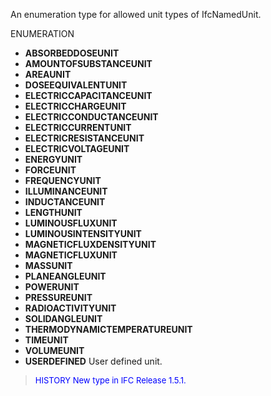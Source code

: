 ﻿An enumeration type for allowed unit types of IfcNamedUnit.

ENUMERATION

* **ABSORBEDDOSEUNIT** 
* **AMOUNTOFSUBSTANCEUNIT** 
* **AREAUNIT** 
* **DOSEEQUIVALENTUNIT** 
* **ELECTRICCAPACITANCEUNIT** 
* **ELECTRICCHARGEUNIT** 
* **ELECTRICCONDUCTANCEUNIT** 
* **ELECTRICCURRENTUNIT** 
* **ELECTRICRESISTANCEUNIT** 
* **ELECTRICVOLTAGEUNIT** 
* **ENERGYUNIT** 
* **FORCEUNIT** 
* **FREQUENCYUNIT** 
* **ILLUMINANCEUNIT** 
* **INDUCTANCEUNIT** 
* **LENGTHUNIT** 
* **LUMINOUSFLUXUNIT** 
* **LUMINOUSINTENSITYUNIT** 
* **MAGNETICFLUXDENSITYUNIT** 
* **MAGNETICFLUXUNIT** 
* **MASSUNIT** 
* **PLANEANGLEUNIT** 
* **POWERUNIT** 
* **PRESSUREUNIT** 
* **RADIOACTIVITYUNIT** 
* **SOLIDANGLEUNIT** 
* **THERMODYNAMICTEMPERATUREUNIT** 
* **TIMEUNIT** 
* **VOLUMEUNIT** 
* **USERDEFINED** User defined unit.

> <font size="-1" color="#0000FF">HISTORY New type in IFC Release 1.5.1.
</font>